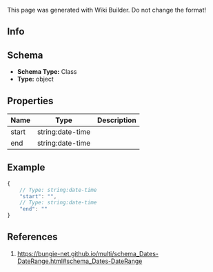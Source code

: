 <span class="wiki-builder">This page was generated with Wiki Builder. Do not change the format!</span>

## Info

## Schema
* **Schema Type:** Class
* **Type:** object

## Properties
Name | Type | Description
---- | ---- | -----------
start | string:date-time | 
end | string:date-time | 

## Example
```javascript
{
    // Type: string:date-time
    "start": "",
    // Type: string:date-time
    "end": ""
}

```

## References
1. https://bungie-net.github.io/multi/schema_Dates-DateRange.html#schema_Dates-DateRange
